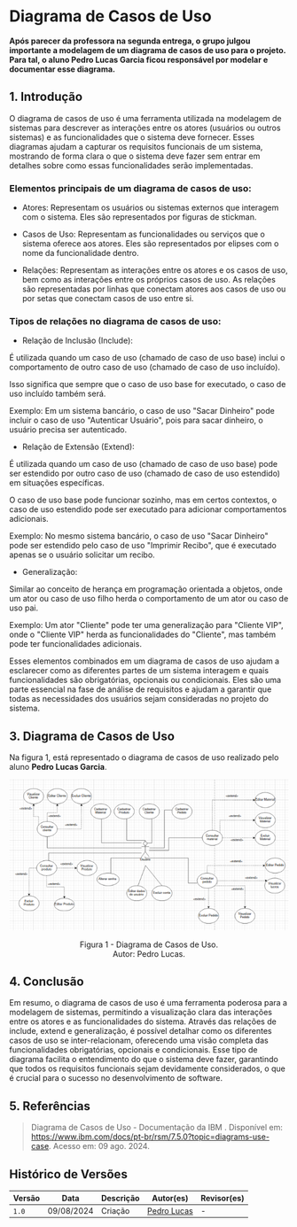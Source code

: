 # Diagrama de Casos de Uso


**Após parecer da professora na segunda entrega, o grupo julgou importante a modelagem de um diagrama de casos de uso para o projeto. Para tal, o aluno Pedro Lucas Garcia ficou responsável por modelar e documentar esse diagrama.**


## 1. Introdução

O diagrama de casos de uso é uma ferramenta utilizada na modelagem de sistemas para descrever as interações entre os atores (usuários ou outros sistemas) e as funcionalidades que o sistema deve fornecer. Esses diagramas ajudam a capturar os requisitos funcionais de um sistema, mostrando de forma clara o que o sistema deve fazer sem entrar em detalhes sobre como essas funcionalidades serão implementadas.



### Elementos principais de um diagrama de casos de uso:

- Atores: Representam os usuários ou sistemas externos que interagem com o sistema. Eles são representados por figuras de stickman.

- Casos de Uso: Representam as funcionalidades ou serviços que o sistema oferece aos atores. Eles são representados por elipses com o nome da funcionalidade dentro.

- Relações: Representam as interações entre os atores e os casos de uso, bem como as interações entre os próprios casos de uso. As relações são representadas por linhas que conectam atores aos casos de uso ou por setas que conectam casos de uso entre si.


### Tipos de relações no diagrama de casos de uso:

- Relação de Inclusão (Include): 

É utilizada quando um caso de uso (chamado de caso de uso base) inclui o comportamento de outro caso de uso (chamado de caso de uso incluído).

Isso significa que sempre que o caso de uso base for executado, o caso de uso incluído também será.

Exemplo: Em um sistema bancário, o caso de uso "Sacar Dinheiro" pode incluir o caso de uso "Autenticar Usuário", pois para sacar dinheiro, o usuário precisa ser autenticado.

- Relação de Extensão (Extend): 

É utilizada quando um caso de uso (chamado de caso de uso base) pode ser estendido por outro caso de uso (chamado de caso de uso estendido) em situações específicas.

O caso de uso base pode funcionar sozinho, mas em certos contextos, o caso de uso estendido pode ser executado para adicionar comportamentos adicionais.

Exemplo: No mesmo sistema bancário, o caso de uso "Sacar Dinheiro" pode ser estendido pelo caso de uso "Imprimir Recibo", que é executado apenas se o usuário solicitar um recibo.

- Generalização: 

Similar ao conceito de herança em programação orientada a objetos, onde um ator ou caso de uso filho herda o comportamento de um ator ou caso de uso pai.

Exemplo: Um ator "Cliente" pode ter uma generalização para "Cliente VIP", onde o "Cliente VIP" herda as funcionalidades do "Cliente", mas também pode ter funcionalidades adicionais.

Esses elementos combinados em um diagrama de casos de uso ajudam a esclarecer como as diferentes partes de um sistema interagem e quais funcionalidades são obrigatórias, opcionais ou condicionais. Eles são uma parte essencial na fase de análise de requisitos e ajudam a garantir que todas as necessidades dos usuários sejam consideradas no projeto do sistema.


## 3. Diagrama de Casos de Uso


Na figura 1, está representado o diagrama de casos de uso realizado pelo aluno **Pedro Lucas Garcia**.


<div align = "center"><img src="use-case.png" alt="Diagrama de Casos de Uso">
<p>Figura 1 - Diagrama de Casos de Uso.<br> Autor: Pedro Lucas.</p></div>


## 4. Conclusão


Em resumo, o diagrama de casos de uso é uma ferramenta poderosa para a modelagem de sistemas, permitindo a visualização clara das interações entre os atores e as funcionalidades do sistema. Através das relações de include, extend e generalização, é possível detalhar como os diferentes casos de uso se inter-relacionam, oferecendo uma visão completa das funcionalidades obrigatórias, opcionais e condicionais. Esse tipo de diagrama facilita o entendimento do que o sistema deve fazer, garantindo que todos os requisitos funcionais sejam devidamente considerados, o que é crucial para o sucesso no desenvolvimento de software.


## 5. Referências


> Diagrama de Casos de Uso - Documentação da IBM . Disponível em: https://www.ibm.com/docs/pt-br/rsm/7.5.0?topic=diagrams-use-case. Acesso em: 09 ago. 2024.


## Histórico de Versões


| Versão |     Data    | Descrição   | Autor(es) | Revisor(es) |
| ------ | ----------- | ----------- | --------- | ----------- |
| `1.0`  | 09/08/2024 | Criação | [Pedro Lucas](https://github.com/AlefMemTav) | - |

